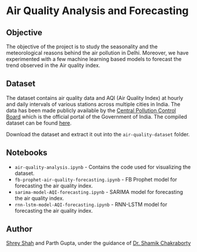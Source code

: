 # Air Quality Analysis and Forecasting

## Objective
The objective of the project is to study the seasonality and the meteorological reasons behind the air pollution in Delhi. Moreover, we have experimented with a few machine learning based models to forecast the trend observed in the Air quality index.

## Dataset
The dataset contains air quality data and AQI (Air Quality Index) at hourly and daily intervals of various stations across multiple cities in India. The data has been made publicly available by the [Central Pollution Control Board](https://cpcb.nic.in/) which is the official portal of the Government of India. The compiled dataset can be found [here](https://www.kaggle.com/rohanrao/air-quality-data-in-india).

Download the dataset and extract it out into the `air-quality-dataset` folder.

## Notebooks
- `air-quality-analysis.ipynb` - Contains the code used for visualizing the dataset.
- `fb-prophet-air-quality-forecasting.ipynb` - FB Prophet model for forecasting the air quality index.
- `sarima-model-AQI-forecasting.ipynb` - SARIMA model for forecasting the air quality index.
- `rnn-lstm-model-AQI-forecasting.ipynb` - RNN-LSTM model for forecasting the air quality index.

## Author
[Shrey Shah](https://github.com/imshreyshah) and Parth Gupta, under the guidance of [Dr. Shamik Chakraborty](https://www.bits-pilani.ac.in/pilani/shamik/profile)

